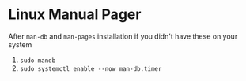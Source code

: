 # Linux Manual Pager
After `man-db` and `man-pages` installation if you didn't have these on your system
1. `sudo mandb`
2. `sudo systemctl enable --now man-db.timer`
